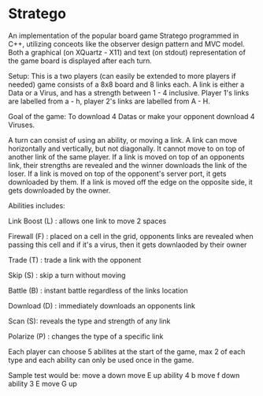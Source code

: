 # Stratego

An implementation of the popular board game Stratego programmed in C++, utilizing conceots like the observer design pattern and MVC model.
Both a graphical (on XQuartz - X11) and text (on stdout) representation of the game board is displayed after each turn.

Setup:
This is a two players (can easily be extended to more players if needed) game consists of a 8x8 board and 8 links each.
A link is either a Data or a Virus, and has a strength between 1 - 4 inclusive. Player 1's links are labelled from a - h, player 2's links are labelled from A - H.

Goal of the game:
To download 4 Datas or make your opponent download 4 Viruses.

 A turn can consist of using an ability, or moving a link. 
	A link can move horizontally and vertically, but not diagonally. It cannot move to on top of another link of the same player.
	If a link is moved on top of an opponents link, their strengths are revealed and the winner downloads the link of the loser.
	If a link is moved on top of the opponent's server port, it gets downloaded by them.
	If a link is moved off the edge on the opposite side, it gets downloaded by the owner.






Abilities includes:

  Link Boost (L) : allows one link to move 2 spaces 
  
  Firewall (F) : placed on a cell in the grid, 
                 opponents links are revealed when passing this cell and if it's a virus, 
                 then it gets downlaoded by their owner
                 
  Trade (T) : trade a link with the opponent 
  
  Skip (S) : skip a turn without moving
  
  Battle (B) : instant battle regardless of the links location
  
  Download (D) : immediately downloads an opponents link
  
  Scan (S): reveals the type and strength of any link
  
  Polarize (P) : changes the type of a specific link 
  
  
Each player can choose 5 abilites at the start of the game, max 2 of each type and each ability can only be used once in the game. 






Sample test would be:
move a down
move E up
ability 4 b
move f down
ability 3 E
move G up
